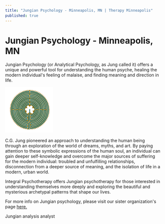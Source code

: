 ```yaml
---
title: "Jungian Psychology - Minneapolis, MN | Therapy Minneapolis"
published: true
---
```


# Jungian Psychology - Minneapolis, MN

  

Jungian Psychology (or Analytical Psychology, as Jung called it) offers a unique and powerful tool for understanding the human psyche, healing the modern individual's feeling of malaise, and finding meaning and direction in life.

![Jungian](/files/labyrinth.gif)

C.G. Jung pioneered an approach to understanding the human being through an exploration of the world of dreams, myths, and art. By paying attention to these symbolic expressions of the human soul, an individual can gain deeper self-knowledge and overcome the major sources of suffering for the modern individual: troubled and unfulfilling relationships, disconnection from a deeper source of meaning, and the isolation of life in a modern, urban world.

 

Integral Psychotherapy offers Jungian psychotherapy for those interested in understanding themselves more deeply and exploring the beautiful and mysterious archetypal patterns that shape our lives.

 

For more info on Jungian psychology, please visit our sister organization's page [here.](http://www.chiron-center.com/#!jungianarchetypal-psychology/cvcc)

 

 

 

 

 

Jungian analysis analyst